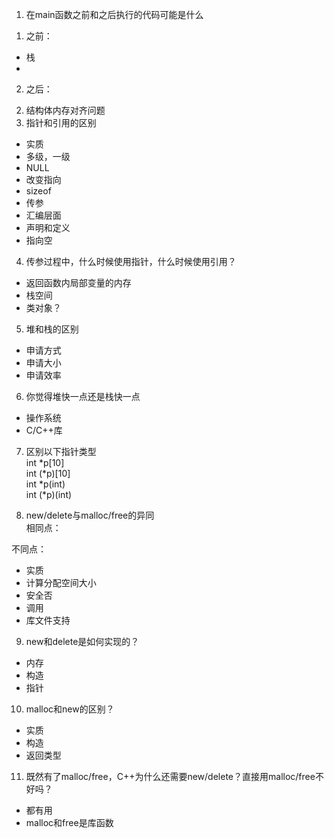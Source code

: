 1. 在main函数之前和之后执行的代码可能是什么  
1) 之前：  
- 栈
- 

2) 之后：  

2. 结构体内存对齐问题  
3. 指针和引用的区别  
- 实质  
- 多级，一级  
- NULL  
- 改变指向  
- sizeof  
- 传参  
- 汇编层面  
- 声明和定义  
- 指向空  

4. 传参过程中，什么时候使用指针，什么时候使用引用？  
- 返回函数内局部变量的内存  
- 栈空间  
- 类对象？  

5. 堆和栈的区别  
- 申请方式  
- 申请大小  
- 申请效率  

6. 你觉得堆快一点还是栈快一点  
- 操作系统  
- C/C++库  

7. 区别以下指针类型  
int *p[10]  
int (*p)[10]  
int *p(int)  
int (*p)(int)  

8. new/delete与malloc/free的异同  
相同点：  

不同点：  
- 实质  
- 计算分配空间大小  
- 安全否  
- 调用  
- 库文件支持  

9. new和delete是如何实现的？  
- 内存  
- 构造  
- 指针  

10. malloc和new的区别？  
- 实质  
- 构造
- 返回类型  

11. 既然有了malloc/free，C++为什么还需要new/delete？直接用malloc/free不好吗？  
- 都有用  
- malloc和free是库函数  
